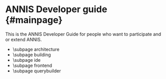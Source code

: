 ANNIS Developer guide {#mainpage}
=====================

This is the ANNIS Developer Guide for people who want to participate and or extend ANNIS.

- \subpage architecture
- \subpage building
- \subpage ide
- \subpage frontend
- \subpage querybuilder

